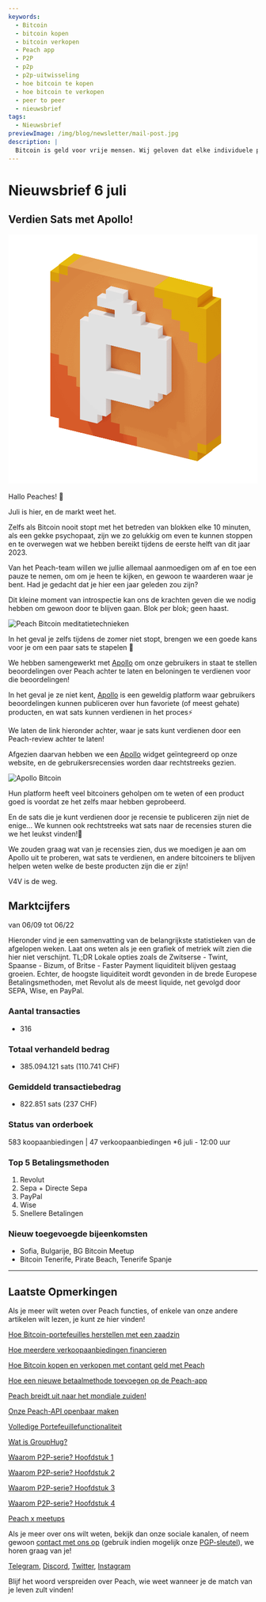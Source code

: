 ```yaml
---
keywords:
  - Bitcoin
  - bitcoin kopen
  - bitcoin verkopen
  - Peach app
  - P2P
  - p2p
  - p2p-uitwisseling
  - hoe bitcoin te kopen
  - hoe bitcoin te verkopen
  - peer to peer
  - nieuwsbrief
tags:
  - Nieuwsbrief
previewImage: /img/blog/newsletter/mail-post.jpg
description: |
  Bitcoin is geld voor vrije mensen. Wij geloven dat elke individuele persoon het recht heeft om te kiezen welk geld hij gebruikt om zijn rijkdom op te slaan, het resultaat van zijn werk, zijn tijd en energie. Peach Bitcoin is het gemakkelijkste platform om bitcoin peer to peer te kopen en verkopen. Peach's missie is om haar steentje bij te dragen aan de adoptie van Bitcoin in handen van mensen.
---
```


# Nieuwsbrief 6 juli

## Verdien Sats met Apollo!

![peachy peach bitcoin gif](/img/blog/newsletter/gif-peach.gif)

Hallo Peaches! 🍑

Juli is hier, en de markt weet het.

Zelfs als Bitcoin nooit stopt met het betreden van blokken elke 10 minuten, als een gekke psychopaat, zijn we zo gelukkig om even te kunnen stoppen en te overwegen wat we hebben bereikt tijdens de eerste helft van dit jaar 2023.

Van het Peach-team willen we jullie allemaal aanmoedigen om af en toe een pauze te nemen, om om je heen te kijken, en gewoon te waarderen waar je bent. Had je gedacht dat je hier een jaar geleden zou zijn?

Dit kleine moment van introspectie kan ons de krachten geven die we nodig hebben om gewoon door te blijven gaan. Blok per blok; geen haast.

![Peach Bitcoin meditatietechnieken](https://img.mailinblue.com/5647291/images/content_library/original/64a677291de1ff5c3a31519d.jpg)

In het geval je zelfs tijdens de zomer niet stopt, brengen we een goede kans voor je om een paar sats te stapelen 🤑

We hebben samengewerkt met [Apollo](https://heyapollo.com) om onze gebruikers in staat te stellen beoordelingen over Peach achter te laten en beloningen te verdienen voor die beoordelingen!

In het geval je ze niet kent, [Apollo](https://heyapollo.com) is een geweldig platform waar gebruikers beoordelingen kunnen publiceren over hun favoriete (of meest gehate) producten, en wat sats kunnen verdienen in het proces⚡

We laten de link hieronder achter, waar je sats kunt verdienen door een Peach-review achter te laten!

Afgezien daarvan hebben we een [Apollo](https://heyapollo.com) widget geïntegreerd op onze website, en de gebruikersrecensies worden daar rechtstreeks gezien.

![Apollo Bitcoin](https://img.mailinblue.com/5647291/images/content_library/original/64a67d44b27d7523353e499d.png)

Hun platform heeft veel bitcoiners geholpen om te weten of een product goed is voordat ze het zelfs maar hebben geprobeerd.

En de sats die je kunt verdienen door je recensie te publiceren zijn niet de enige... We kunnen ook rechtstreeks wat sats naar de recensies sturen die we het leukst vinden!🍑

We zouden graag wat van je recensies zien, dus we moedigen je aan om Apollo uit te proberen, wat sats te verdienen, en andere bitcoiners te blijven helpen weten welke de beste producten zijn die er zijn!

V4V is de weg.

## Marktcijfers

van 06/09 tot 06/22

Hieronder vind je een samenvatting van de belangrijkste statistieken van de afgelopen weken. Laat ons weten als je een grafiek of metriek wilt zien die hier niet verschijnt.
TL;DR
Lokale opties zoals de Zwitserse - Twint, Spaanse - Bizum, of Britse - Faster Payment liquiditeit blijven gestaag groeien.
Echter, de hoogste liquiditeit wordt gevonden in de brede Europese Betalingsmethoden, met Revolut als de meest liquide, net gevolgd door SEPA, Wise, en PayPal.

### Aantal transacties

- 316

### Totaal verhandeld bedrag

- 385.094.121 sats (110.741 CHF)

### Gemiddeld transactiebedrag

- 822.851 sats (237 CHF)

### Status van orderboek

583 koopaanbiedingen | 47 verkoopaanbiedingen
\*6 juli - 12:00 uur

### Top 5 Betalingsmethoden

1. Revolut
2. Sepa + Directe Sepa
3. PayPal
4. Wise
5. Snellere Betalingen

### Nieuw toegevoegde bijeenkomsten

- Sofia, Bulgarije, BG Bitcoin Meetup
- Bitcoin Tenerife, Pirate Beach, Tenerife Spanje

---

## Laatste Opmerkingen

Als je meer wilt weten over Peach functies, of enkele van onze andere artikelen wilt lezen, je kunt ze hier vinden!

[Hoe Bitcoin-portefeuilles herstellen met een zaadzin](https://peachbitcoin.com/nl/blog/how-to-restore-peach-wallet/)

[Hoe meerdere verkoopaanbiedingen financieren](https://peachbitcoin.com/nl/blog/funding-multiple-sell-offers/)

[Hoe Bitcoin kopen en verkopen met contant geld met Peach](https://peachbitcoin.com/nl/blog/how-to-buy-and-sell-bitcoin-with-cash-using-peach/)

[Hoe een nieuwe betaalmethode toevoegen op de Peach-app](https://peachbitcoin.com/nl/blog/how-to-add-a-payment-method/)

[Peach breidt uit naar het mondiale zuiden!](https://peachbitcoin.com/nl/blog/peach-expands-to-the-global-south/)

[Onze Peach-API openbaar maken](https://peachbitcoin.com/nl/blog/making-our-peach-api-public/)

[Volledige Portefeuillefunctionaliteit](https://peachbitcoin.com/nl/blog/full-wallet-functionality/)

[Wat is GroupHug?](https://peachbitcoin.com/nl/blog/group-hug/)

[Waarom P2P-serie? Hoofdstuk 1](https://peachbitcoin.com/nl/blog/why-p2p-chapter-1/)

[Waarom P2P-serie? Hoofdstuk 2](https://peachbitcoin.com/nl/blog/why-p2p-chapter-2/)

[Waarom P2P-serie? Hoofdstuk 3](https://peachbitcoin.com/nl/blog/why-p2p-chapter-3-circular-economies/)

[Waarom P2P-serie? Hoofdstuk 4](https://peachbitcoin.com/nl/blog/why-p2p-chapter-4-chains-of-trust/)

[Peach x meetups](https://peachbitcoin.com/nl/blog/peach-for-meetups/)

Als je meer over ons wilt weten, bekijk dan onze sociale kanalen, of neem gewoon [contact met ons op](mailto:hello@peachbitcoin.com) (gebruik indien mogelijk onze [PGP-sleutel](https://keys.openpgp.org/vks/v1/by-fingerprint/48339A19645E2E53488E0E5479E1B270FACD1BD2)), we horen graag van je!

[Telegram](https://t.me/+GkOW1J-ixBBkZWRk), [Discord](https://discord.gg/ypeHz3SW54), [Twitter](https://twitter.com/peachbitcoin), [Instagram](https://instagram.com/peachbitcoin)

Blijf het woord verspreiden over Peach, wie weet wanneer je de match van je leven zult vinden!
